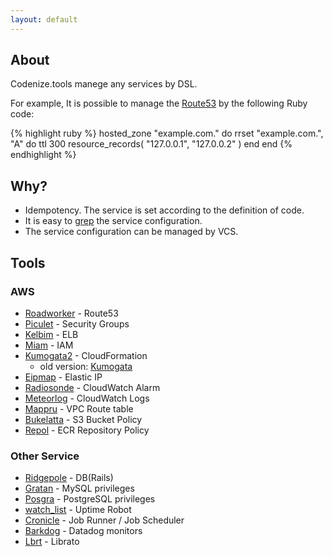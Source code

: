 ```yaml
---
layout: default
---
```


## About
Codenize.tools manege any services by DSL.

For example, It is possible to manage the [Route53](http://aws.amazon.com/route53/) by the following Ruby code:

{% highlight ruby %}
hosted_zone "example.com." do
  rrset "example.com.", "A" do
    ttl 300
    resource_records(
      "127.0.0.1",
      "127.0.0.2"
    )
  end
end
{% endhighlight %}

## Why?
* Idempotency. The service is set according to the definition of code.
* It is easy to [grep](http://linuxcommand.org/man_pages/grep1.html) the service configuration.
* The service configuration can be managed by VCS.

## Tools

### AWS
- [Roadworker](https://github.com/roadworker) - Route53
- [Piculet](https://github.com/piculet) - Security Groups
- [Kelbim](https://github.com/kelbim) - ELB
- [Miam](https://github.com/miam) - IAM
- [Kumogata2](https://github.com/kumogata2) - CloudFormation
  - old version: [Kumogata](https://github.com/kumogata)
- [Eipmap](https://github.com/eipmap) - Elastic IP
- [Radiosonde](https://github.com/radiosonde) - CloudWatch Alarm
- [Meteorlog](https://github.com/meteorlog) - CloudWatch Logs
- [Mappru](https://github.com/winebarrel/mappru) - VPC Route table
- [Bukelatta](https://github.com/winebarrel/bukelatta) - S3 Bucket Policy
- [Repol](https://github.com/winebarrel/bukelatta) - ECR Repository Policy

### Other Service
- [Ridgepole](https://github.com/ridgepole) - DB(Rails)
- [Gratan](https://github.com/gratan) - MySQL privileges
- [Posgra](https://github.com/winebarrel/posgra) - PostgreSQL privileges
- [watch_list](https://github.com/watch_list) - Uptime Robot
- [Cronicle](https://github.com/cronicle) - Job Runner / Job Scheduler
- [Barkdog](https://github.com/winebarrel/barkdog) - Datadog monitors
- [Lbrt](https://github.com/winebarrel/lbrt) - Librato
